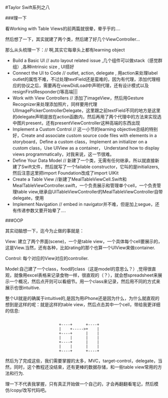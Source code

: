 #Taylor Swift系列之八

###理一下

看Working with Table Views的前两篇就很晕，晕乎乎的....

然后想了一下，其实就建了两个类，然后建了好几个ViewController...

那么从头梳理一下：// 啊,其实它每章头上都有learning object

- Build a Basic UI // auto layout related issue ,几个组件可以做stack（感觉群组）,各种intrinsic size , UI搭好
- Connect the UI to Code // outlet, action, delegate , 用action来处理label outlet的属性不难，不过处理textField还是蛮难的，因为有代理，添加代理相应的协议之后，需要再在viewDidLoad中声明代理，还有设计模式以及resignFirstResponder()等高端|||
- Work with View Controllers // 添加了imageView，然后用Gesture Recognizer来处理添加照片，同样要用代理UIImagePickerControllerDelegate，这里跟之前textField不同的地方是这里的delegate声明是放在action函数内，然后再用了两个代理中的方法来实现选中图片present，还有presentViewController这种高端的东西出现
- Implement a Custom Control // 这一小节的learning objective总结的特别好，Create and associate custom source code files with elements in a storyboard，Define a custom class，Implement an initializer on a custom class，Use UIView as a container，
Understand how to display views programmatically，对我来说，这一节很难。
- Define Your Data Model // 新建了一个类，无需有任何继承，所以就直接新建了Swift文件，然后就写了一个failable constructor，它叫的是initializers,然后注意这里把import Foundation改成了import UIKit
- Create a Table View //新建了MealTableViewCell.Swift和MealTableViewController.swift，一个负责展示和管理单个cell，一个负责管理table view,继承自UITableViewController的MealTableViewController自带delegate，使用
-  Implement Navigation // embed in navigator并不难，但是加上segue，还有传递参数又要开始晕了....


###OOP

其实动脑想一下，迄今为止做的事就是：

View:
建立了两个界面(scene)，一个是table view，一个具体每个cell要展示的，这是View.当然，还有各种，比如rating的那个也算一个UIView来做container.

Control:
每个对应的View对应的controller.

Model:自己建了一个class，food的class（这是model的意思么？）,觉得很直观，就像用excel表格来记录食物一样，很直观的（？），就会想spreadsheet来展示一个概况，然后点开则可以看细节。用一个class来记录，然后用不同的方式来展示也很intuitive.



整个UI就是的确属于intuitive的,是因为用iPhone还是因为什么，为什么就直观的想到是这样的呢：就是这样的table view，然后点击其中一个cell，带给我更详细的信息:

```

						+----+      +----+
						|    +----->+    |
						+----+      |    |
						|    |      |    |
						+----+      |    |
						|    |      |    |
						+----+      +----+

```

然后为了完成这些，我们需要掌握的太多，MVC，target-control，delegate，当然，同时，这个教程还没结束，还有更棒的数据存储，和一些table view常用的方法和行为.

理一下不代表我掌握，只有真正开始做一个自己的，才会再翻翻看笔记，然后模仿/copy/改写代码吧。